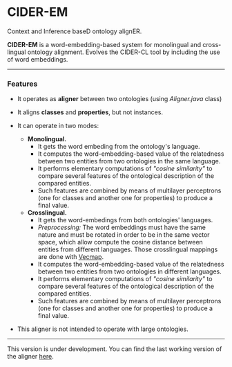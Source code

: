 
# CIDER-EM

Context and Inference baseD ontology alignER. 

**CIDER-EM** is a word-embedding-based system for monolingual and cross-lingual ontology alignment. Evolves the CIDER-CL tool by including the use of word embeddings.

----------
### Features
- It operates as **aligner** between two ontologies (using *Aligner.java* class) 
-  It aligns **classes** and **properties**, but not instances.
- It can operate in two modes: 
	 * **Monolingual.** 
	     * It gets the word embeding from the ontology's language.
	     * It computes the word-embedding-based value of the relatedness between two entities from two ontologies in the same language.
		 * 	It performs elementary computations of *"cosine similarity"* to compare several features of the ontological description of the compared entities. 
		 * 	Such features are combined by means of multilayer perceptrons (one for classes and another one for properties) to produce a final value. 
	 * **Crosslingual.**
		 * It gets the word-embedings from both ontologies' languages.
		 * *Preprocessing:* The word embeddings must have the same nature and must be rotated in order to be in the same vector space, which allow compute the cosine distance between entities from different languages. Those crosslingual mappings are done with [Vecmap](https://github.com/artetxem/vecmap).
		 *  It computes the word-embedding-based value of the relatedness between two entities from two ontologies in different languages.
		 * 	It performs elementary computations of *"cosine similarity"* to compare several features of the ontological description of the compared entities. 
		 * 	Such features are combined by means of multilayer perceptrons (one for classes and another one for properties) to produce a final value. 

- This aligner is not intended to operate with large ontologies.

----------
This version is under development. You can find the last working version of the aligner [here](https://github.com/jogracia/cider-cl).


